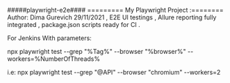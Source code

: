 #####playwright-e2e####
========= My Playwright Project :========
Author: Dima Gurevich 29/11/2021 ,  E2E UI testings , Allure reporting fully integrated , package.json scripts ready for CI .

For Jenkins With parameters:

npx playwright test --grep "%Tag%" --browser "%browser%" --workers=%NumberOfThreads%

i.e:
npx playwright test --grep "@API" --browser "chromium" --workers=2
